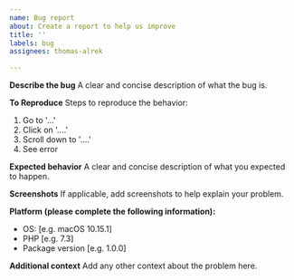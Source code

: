 ```yaml
---
name: Bug report
about: Create a report to help us improve
title: ''
labels: bug
assignees: thomas-alrek

---
```


**Describe the bug**
A clear and concise description of what the bug is.

**To Reproduce**
Steps to reproduce the behavior:
1. Go to '...'
2. Click on '....'
3. Scroll down to '....'
4. See error

**Expected behavior**
A clear and concise description of what you expected to happen.

**Screenshots**
If applicable, add screenshots to help explain your problem.

**Platform (please complete the following information):**
 - OS: [e.g. macOS 10.15.1]
 - PHP [e.g. 7.3]
 - Package version [e.g. 1.0.0]

**Additional context**
Add any other context about the problem here.
